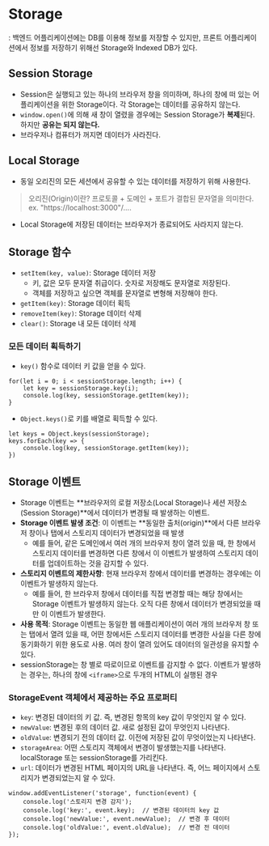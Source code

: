 # Storage
: 백엔드 어플리케이션에는 DB를 이용해 정보를 저장할 수 있지만, 프론트 어플리케이션에서 정보를 저장하기 위해선 Storage와 Indexed DB가 있다.

## Session Storage
- Session은 실행되고 있는 하나의 브라우저 창을 의미하며, 하나의 창에 떠 있는 어플리케이션을 위한 Storage이다. 각 Storage는 데이터를 공유하지 않는다.
- `window.open()`에 의해 새 창이 열렸을 경우에는 Session Storage가 **복제**된다. 하지만 **공유는 되지 않는다.**
- 브라우저나 컴퓨터가 꺼지면 데이터가 사라진다. 

## Local Storage
- 동일 오리진의 모든 세션에서 공유할 수 있는 데이터를 저장하기 위해 사용한다.
> 오리진(Origin)이란?
> 프로토콜 + 도메인 + 포트가 결합된 문자열을 의미한다.
> ex. "https://localhost:3000"/....
- Local Storage에 저장된 데이터는 브라우저가 종료되어도 사라지지 않는다.

## Storage 함수
- `setItem(key, value)`: Storage 데이터 저장
    - 키, 값은 모두 문자열 취급이다. 숫자로 저장해도 문자열로 저장된다. 
    - 객체를 저장하고 싶으면 객체를 문자열로 변형해 저장해야 한다.
- `getItem(key)`: Storage 데이터 획득
- `removeItem(key)`: Storage 데이터 삭제
- `clear()`: Storage 내 모든 데이터 삭제

### 모든 데이터 획득하기 
- `key()` 함수로 데이터 키 값을 얻을 수 있다.
```
for(let i = 0; i < sessionStorage.length; i++) {
    let key = sessionStorage.key(i);
    console.log(key, sessionStorage.getItem(key));
}
```

- `Object.keys()`로 키를 배열로 획득할 수 있다.
```
let keys = Object.keys(sessionStorage);
keys.forEach(key => {
    console.log(key, sessionStorage.getItem(key));
})
```

## Storage 이벤트
- Storage 이벤트는 **브라우저의 로컬 저장소(Local Storage)나 세션 저장소(Session Storage)**에서 데이터가 변경될 때 발생하는 이벤트.
- **Storage 이벤트 발생 조건**: 이 이벤트는 **동일한 출처(origin)**에서 다른 브라우저 창이나 탭에서 스토리지 데이터가 변경되었을 때 발생
    - 예를 들어, 같은 도메인에서 여러 개의 브라우저 창이 열려 있을 때, 한 창에서 스토리지 데이터를 변경하면 다른 창에서 이 이벤트가 발생하여 스토리지 데이터를 업데이트하는 것을 감지할 수 있다.
- **스토리지 이벤트의 제한사항**: 현재 브라우저 창에서 데이터를 변경하는 경우에는 이 이벤트가 발생하지 않는다.
    - 예를 들어, 한 브라우저 창에서 데이터를 직접 변경할 때는 해당 창에서는 Storage 이벤트가 발생하지 않는다. 오직 다른 창에서 데이터가 변경되었을 때만 이 이벤트가 발생한다.
- **사용 목적**: Storage 이벤트는 동일한 웹 애플리케이션이 여러 개의 브라우저 창 또는 탭에서 열려 있을 때, 어떤 창에서든 스토리지 데이터를 변경한 사실을 다른 창에 동기화하기 위한 용도로 사용. 여러 창이 열려 있어도 데이터의 일관성을 유지할 수 있다.
- sessionStorage는 창 별로 따로이므로 이벤트를 감지할 수 없다. 이벤트가 발생하는 경우는, 하나의 창에 `<iframe>`으로 두개의 HTML이 실행된 경우


### StorageEvent 객체에서 제공하는 주요 프로퍼티
- `key`: 변경된 데이터의 키 값. 즉, 변경된 항목의 key 값이 무엇인지 알 수 있다.
- `newValue`: 변경된 후의 데이터 값. 새로 설정된 값이 무엇인지 나타낸다.
- `oldValue`: 변경되기 전의 데이터 값. 이전에 저장된 값이 무엇이었는지 나타낸다.
- `storageArea`: 어떤 스토리지 객체에서 변경이 발생했는지를 나타낸다. localStorage 또는 sessionStorage를 가리킨다.
- `url`: 데이터가 변경된 HTML 페이지의 URL을 나타낸다. 즉, 어느 페이지에서 스토리지가 변경되었는지 알 수 있다.

```
window.addEventListener('storage', function(event) {
    console.log('스토리지 변경 감지');
    console.log('key:', event.key);  // 변경된 데이터의 key 값
    console.log('newValue:', event.newValue);  // 변경 후 데이터
    console.log('oldValue:', event.oldValue);  // 변경 전 데이터
});
```